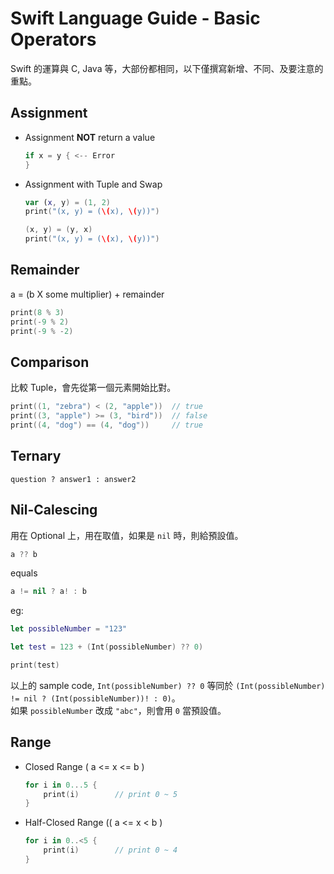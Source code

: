 # Swift Language Guide - Basic Operators

Swift 的運算與 C, Java 等，大部份都相同，以下僅撰寫新增、不同、及要注意的重點。


## Assignment

* Assignment __NOT__ return a value

	```swift
	if x = y { <-- Error
	}
	```	

* Assignment with Tuple and Swap

	```swift
	var (x, y) = (1, 2)
	print("(x, y) = (\(x), \(y))")
	
	(x, y) = (y, x)
	print("(x, y) = (\(x), \(y))")
	```

## Remainder


a = (b X some multiplier) + remainder

```swift
print(8 % 3)
print(-9 % 2)
print(-9 % -2)
```

## Comparison

比較 Tuple，會先從第一個元素開始比對。

```swift
print((1, "zebra") < (2, "apple"))	// true
print((3, "apple") >= (3, "bird"))	// false
print((4, "dog") == (4, "dog"))		// true
```

## Ternary

```
question ? answer1 : answer2
```

## Nil-Calescing

用在 Optional 上，用在取值，如果是 `nil` 時，則給預設值。

```swift
a ?? b
```

equals

```swift
a != nil ? a! : b
```

eg: 

```swift
let possibleNumber = "123"

let test = 123 + (Int(possibleNumber) ?? 0)

print(test)
```

以上的 sample code, `Int(possibleNumber) ?? 0` 等同於 `(Int(possibleNumber) != nil ? (Int(possibleNumber))! : 0)`。  
如果 `possibleNumber` 改成 `"abc"`，則會用 `0` 當預設值。


## Range

* Closed Range ( a <= x <= b )

	```swift
	for i in 0...5 {
	    print(i)		// print 0 ~ 5
	}
	```

* Half-Closed Range (( a <= x < b )

	```swift
	for i in 0..<5 {
	    print(i)		// print 0 ~ 4
	}
	```